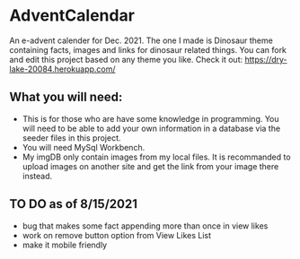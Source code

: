 # AdventCalendar 

An e-advent calender for Dec. 2021. The one I made is Dinosaur theme containing facts, images and links for dinosaur related things.  You can fork and edit this project based on any theme you like. Check it out: https://dry-lake-20084.herokuapp.com/ 

## What you will need: 
* This is for those who are have some knowledge in programming. You will need to be able to add your own information in a database via the seeder files in this project. 
* You will need MySql Workbench.
* My imgDB only contain images from my local files. It is recommanded to upload images on another site and get the link from your image there instead.

## TO DO as of 8/15/2021
* bug that makes some fact appending more than once in view likes 
* work on remove button option from View Likes List 
* make it mobile friendly 


